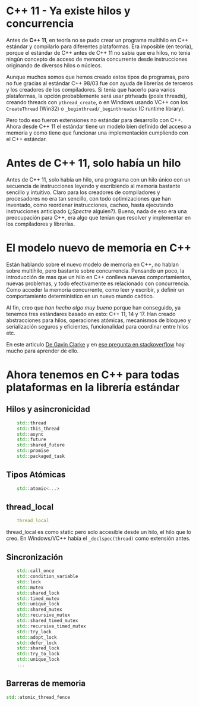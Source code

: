 [//]: # ( spellcheck-language es )

# C++ 11 - Ya existe hilos y concurrencia

Antes de **C++ 11**, en teoría no se pudo crear un programa multihilo en C++ estándar y compilarlo para diferentes plataformas.
Era imposible (en teoría), porque el estándar de C++ antes de C++ 11 no sabia que era hilos, no tenia ningún concepto de acceso de memoria concurrente desde instrucciones originando de diversos hilos o núcleos.

Aunque muchos somos que hemos creado estos tipos de programas, pero no fue gracias al estándar C++ 98/03 fue con ayuda de librerías de terceros y los creadores de los compiladores. Si tenia que hacerlo para varios plataformas, la opción probablemente será usar ptrheads (posix threads), creando threads con `pthread_create`, o en Windows usando VC++ con los `CreateThread` (Win32) o  `_beginthread/_beginthreadex` (C runtime library).

Pero todo eso fueron extensiones no estándar para desarrollo con C++. Ahora desde C++ 11 el estándar tiene un modelo bien definido del acceso a memoria y como tiene que funcionar una implementación cumpliendo con el C++ estándar.

# Antes de C++ 11, solo había un hilo
Antes de C++ 11, solo había un hilo, una programa con un hilo único con un secuencia de instrucciones leyendo y escribiendo al memoria bastante sencillo y intuitivo. Claro para los creadores de compiladores y procesadores no era tan sencillo, con todo optimizaciones que han inventado, como reordenar instrucciones, cacheo, hasta ejecutando instrucciones anticipado (_¿Spectre_ alguien?). Bueno, nada de eso era una preocupación para C++, era algo que tenían que resolver y implementar en los compiladores y librerías. 

# El modelo nuevo de memoria en C++
Están hablando sobre el nuevo modelo de memoria en C++, no hablan sobre multihilo, pero bastante sobre concurrencia.
Pensando un poco, la introducción de mas que un hilo en C++ conlleva nuevas comportamientos, nuevas problemas, y todo efectivamente es relacionado con concurrencia.
Como acceder la memoria concurrente, como leer y escribir, y definir un comportamiento determinístico en un nuevo mundo caótico. 

Al fin, creo que _han hecho algo muy bueno_ porque han conseguido, ya tenemos tres estándares basado en esto: C++ 11, 14 y 17. Han creado abstracciones para hilos, operaciones atómicas, mecanismos de bloqueo y serialización seguros y eficientes, funcionalidad para coordinar entre hilos etc.

En este articulo [De Gavin Clarke](http://www.theregister.co.uk/2011/06/11/herb_sutter_next_c_plus_plus/page2.html) y en [ese pregunta en stackoverflow](https://stackoverflow.com/questions/6319146/c11-introduced-a-standardized-memory-model-what-does-it-mean-and-how-is-it-g) hay mucho para aprender de ello.

# Ahora tenemos en C++ para todas plataformas en la librería estándar
## Hilos y asincronicidad

```cpp
    std::thread
    std::this_thread
    std::async
    std::future
    std::shared_future
    std::promise
    std::packaged_task
```

## Tipos Atómicas

```cpp
    std::atomic<...>
```
## <span class="hljs-keyword">thread_local</span>

```cpp
    thread_local
```

<span class="hljs-keyword">thread_local</span> es como <span class="hljs-keyword">static</span> pero solo accesible desde un hilo, el hilo que lo creo. En Windows/VC++ había el `_declspec(thread)` como extensión antes.

## Sincronización

```cpp
    std::call_once
    std::condition_variable
    std::lock
    std::mutex
    std::shared_lock
    std::timed_mutex
    std::unique_lock
    std::shared_mutex
    std::recursive_mutex
    std::shared_timed_mutex
    std::recursive_timed_mutex
    std::try_lock
    std::adopt_lock
    std::defer_lock
    std::shared_lock
    std::try_to_lock
    std::unique_lock
    ...
```

## Barreras de memoria

```cpp
std::atomic_thread_fence
```


